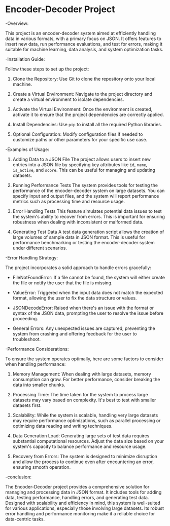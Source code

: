 # Encoder-Decoder Project

-Overview:

This project is an encoder-decoder system aimed at efficiently handling data in various formats, with a primary focus on JSON. It offers features to insert new data, run performance evaluations, and test for errors, making it suitable for machine learning, data analysis, and system optimization tasks.

-Installation Guide:

Follow these steps to set up the project:

1. Clone the Repository:
   Use Git to clone the repository onto your local machine.

2. Create a Virtual Environment:
   Navigate to the project directory and create a virtual environment to isolate dependencies.

3. Activate the Virtual Environment:
   Once the environment is created, activate it to ensure that the project dependencies are correctly applied.

4. Install Dependencies:
   Use `pip` to install all the required Python libraries.

5. Optional Configuration:
   Modify configuration files if needed to customize paths or other parameters for your specific use case.

-Examples of Usage:

1. Adding Data to a JSON File
   The project allows users to insert new entries into a JSON file by specifying key attributes like `id`, `name`, `is_active`, and `score`. This can be useful for managing and updating datasets.

2. Running Performance Tests
   The system provides tools for testing the performance of the encoder-decoder system on large datasets. You can specify input and output files, and the system will report performance metrics such as processing time and resource usage.

3. Error Handling Tests
   This feature simulates potential data issues to test the system's ability to recover from errors. This is important for ensuring robustness when dealing with inconsistent or malformed data.

4. Generating Test Data
   A test data generation script allows the creation of large volumes of sample data in JSON format. This is useful for performance benchmarking or testing the encoder-decoder system under different scenarios.

-Error Handling Strategy:

The project incorporates a solid approach to handle errors gracefully:

- FileNotFoundError: If a file cannot be found, the system will either create the file or notify the user that the file is missing.
  
- ValueError: Triggered when the input data does not match the expected format, allowing the user to fix the data structure or values.
  
- JSONDecodeError: Raised when there's an issue with the format or syntax of the JSON data, prompting the user to resolve the issue before proceeding.

- General Errors: Any unexpected issues are captured, preventing the system from crashing and offering feedback for the user to troubleshoot.

-Performance Considerations:

To ensure the system operates optimally, here are some factors to consider when handling performance:

1. Memory Management: When dealing with large datasets, memory consumption can grow. For better performance, consider breaking the data into smaller chunks.

2. Processing Time: The time taken for the system to process large datasets may vary based on complexity. It's best to test with smaller datasets first.

3. Scalability: While the system is scalable, handling very large datasets may require performance optimizations, such as parallel processing or optimizing data reading and writing techniques.

4. Data Generation Load: Generating large sets of test data requires substantial computational resources. Adjust the data size based on your system's capacity to balance performance and resource usage.    

5. Recovery from Errors: The system is designed to minimize disruption and allow the process to continue even after encountering an error, ensuring smooth operation.

-conclusion:

The Encoder-Decoder project provides a comprehensive solution for managing and processing data in JSON format. It includes tools for adding data, testing performance, handling errors, and generating test data. Designed with scalability and efficiency in mind, this system is well-suited for various applications, especially those involving large datasets. Its robust error handling and performance monitoring make it a reliable choice for data-centric tasks.
